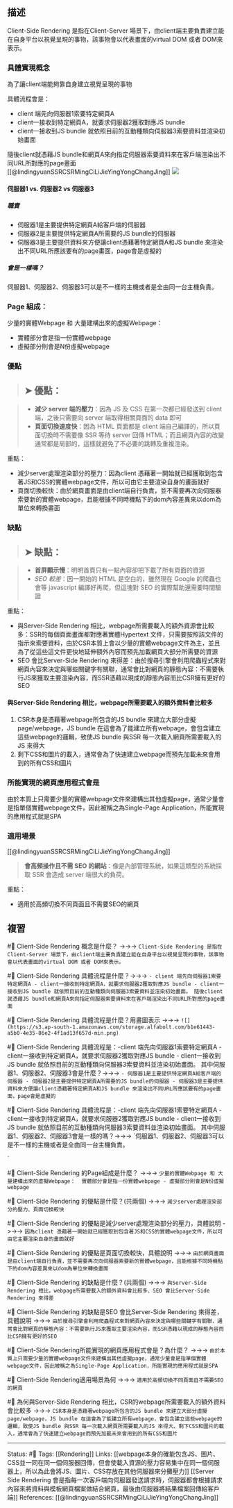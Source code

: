 ## 描述

Client-Side Rendering 是指在Client-Server 場景下，由client端主要負責建立能在自身平台以視覺呈現的事物，該事物會以代表畫面的virtual DOM 或者 DOM來表示。



### 具體實現概念

為了讓client端能夠靠自身建立視覺呈現的事物

具體流程會是：
- client 端先向伺服器1索要特定網頁A
- client一接收到特定網頁A，就要求伺服器2獲取對應JS bundle
- client一接收到JS bundle 就依照目前的互動種類向伺服器3索要資料並渲染初始畫面

隨後client就憑藉JS bundle和網頁A來向指定伺服器索要資料來在客戶端渲染出不同URL所對應的page畫面
[[@lindingyuanSSRCSRMingCiLiJieYingYongChangJing]]
![](https://s3.ap-south-1.amazonaws.com/storage.alfabolt.com/b1e61443-a5b0-4e35-86e2-4f1ad13f657d-min.png)


#### 伺服器1 vs. 伺服器2 vs 伺服器3

#####  職責
- 伺服器1是主要提供特定網頁A給客戶端的伺服器
- 伺服器2是主要提供特定網頁A所需要的JS bundle的伺服器
- 伺服器3是主要提供資料來方便讓client憑藉著特定網頁A和JS bundle 來渲染出不同URL所應該要有的page畫面，page會是虛擬的

##### 會是一樣嗎？

伺服器1、伺服器2、伺服器3可以是不一樣的主機或者是全由同一台主機負責。


### Page 組成：
少量的實體Webpage 和 大量建構出來的虛擬Webpage：
- 實體部分會是指一份實體webpage
- 虛擬部分則會是N份虛擬webpage


### 優點

> ## ➤ 優點：

> -   **減少 server 端的壓力**：因為 JS 及 CSS 在第一次都已經發送到 client 端，之後只需要向 server 端取得相關頁面的 data 即可
> -   **頁面切換速度快**：因為 HTML 頁面都是 client 端自己編譯的，所以頁面切換時不需要像 SSR 等待 server 回傳 HTML；而且網頁內容的改變通常都是局部的，這樣就避免了不必要的跳轉及重複渲染。


重點：
- 減少server處理渲染部分的壓力：因為client 憑藉著一開始就已經獲取到包含著JS和CSS的實體webpage文件，所以可由它主要渲染自身的畫面就好
- 頁面切換較快：由於網頁畫面是由client端自行負責，並不需要再次向伺服器索要新的實體webpage，且能根據不同時機點下的dom內容差異來以dom為單位來轉換畫面

### 缺點

> ## ➤ 缺點：

> -   **首屏顯示慢**：明明首頁只有一點內容卻把下載了所有頁面的資源
> -   _SEO 較差_：因一開始的 HTML 是空白的，雖然現在 Google 的爬蟲也會等 javascript 編譯好再爬，但這塊對 SEO 的實際幫助還需要時間驗證

重點：
- 與Server-Side Rendering 相比，webpage所需要載入的額外資源會比較多：SSR的每個頁面畫面都對應著實體Hypertext 文件，只需要按照該文件的指示來索要資料，由於CSR本質上會以少量的實體webpage文件為主，並且為了從這些這文件更快地延伸額外內容而預先加載網頁大部分所需要的資源
- SEO 會比Server-Side Rendering 來得差：由於搜尋引擎會利用爬蟲程式來對網頁內容來決定與哪些關鍵字有關聯，通常會比對網頁的靜態內容：不需要執行JS來獲取主要渲染內容，而SSR憑藉以現成的靜態內容而比CSR擁有更好的SEO

#### 與Server-Side Rendering 相比，webpage所需要載入的額外資料會比較多

1. CSR本身是憑藉著webpage所包含的JS bundle 來建立大部分虛擬page/webpage，JS bundle 在這會為了能建立所有webpage，會包含建立這些webpage的邏輯，致使JS bundle 與SSR 每一次載入網頁所需要載入的JS 來得大
2. 剩下CSS和圖片的載入，通常會為了快速建立webpage而預先加載未來會用到的所有CSS和圖片


### 所能實現的網頁應用程式會是

由於本質上只需要少量的實體webpage文件來建構出其他虛擬page，通常少量會是指單個實體webpage文件，因此被稱之為Single-Page Application，所能實現的應用程式就是SPA

### 適用場景
[[@lindingyuanSSRCSRMingCiLiJieYingYongChangJing]]
> **會高頻操作且不需 SEO 的網站**：像是內部管理系統，如果這類型的系統採取 SSR 會造成 server 端很大的負荷。

重點：
- 適用於高頻切換不同頁面且不需要SEO的網頁

## 複習

#🧠 Client-Side Rendering  概念是什麼？ ->->-> `Client-Side Rendering 是指在Client-Server 場景下，由client端主要負責建立能在自身平台以視覺呈現的事物，該事物會以代表畫面的virtual DOM 或者 DOM來表示。`
<!--SR:!2022-11-07,8,250-->

#🧠 Client-Side Rendering  具體流程是什麼？->->-> `- client 端先向伺服器1索要特定網頁A - client一接收到特定網頁A，就要求伺服器2獲取對應JS bundle - client一接收到JS bundle 就依照目前的互動種類向伺服器3索要資料並渲染初始畫面。 隨後client就憑藉JS bundle和網頁A來向指定伺服器索要資料來在客戶端渲染出不同URL所對應的page畫面`
<!--SR:!2022-10-30,3,250-->


#🧠 Client-Side Rendering  具體流程是什麼？用畫圖表示 ->->-> `![](https://s3.ap-south-1.amazonaws.com/storage.alfabolt.com/b1e61443-a5b0-4e35-86e2-4f1ad13f657d-min.png)`
<!--SR:!2022-10-30,3,250-->


#🧠 Client-Side Rendering  具體流程是：-client 端先向伺服器1索要特定網頁A - client一接收到特定網頁A，就要求伺服器2獲取對應JS bundle - client一接收到JS bundle 就依照目前的互動種類向伺服器3索要資料並渲染初始畫面。 其中伺服器1、伺服器2、伺服器3會是什麼？->->-> `- 伺服器1是主要提供特定網頁A給客戶端的伺服器 - 伺服器2是主要提供特定網頁A所需要的JS bundle的伺服器 - 伺服器3是主要提供資料來方便讓client憑藉著特定網頁A和JS bundle 來渲染出不同URL所應該要有的page畫面，page會是虛擬的`
<!--SR:!2022-11-07,8,250-->

#🧠 Client-Side Rendering  具體流程是：-client 端先向伺服器1索要特定網頁A - client一接收到特定網頁A，就要求伺服器2獲取對應JS bundle - client一接收到JS bundle 就依照目前的互動種類向伺服器3索要資料並渲染初始畫面。 其中伺服器1、伺服器2、伺服器3會是一樣的嗎？->->-> `伺服器1、伺服器2、伺服器3可以是不一樣的主機或者是全由同一台主機負責。
<!--SR:!2022-11-08,9,250-->
`

#🧠 Client-Side Rendering 的Page組成是什麼？ ->->-> `少量的實體Webpage 和 大量建構出來的虛擬Webpage：  實體部分會是指一份實體webpage - 虛擬部分則會是N份虛擬webpage`
<!--SR:!2022-11-09,10,250-->

#🧠 Client-Side Rendering 的優點是什麼？(共兩個) ->->-> `減少server處理渲染部分的壓力、頁面切換較快`
<!--SR:!2022-11-08,9,250-->

#🧠 Client-Side Rendering 的優點是減少server處理渲染部分的壓力，具體說明 ->->-> `因為client 憑藉著一開始就已經獲取到包含著JS和CSS的實體webpage文件，所以可由它主要渲染自身的畫面就好`
<!--SR:!2022-11-05,6,250-->

#🧠 Client-Side Rendering 的優點是頁面切換較快，具體說明 ->->-> `由於網頁畫面是由client端自行負責，並不需要再次向伺服器索要新的實體webpage，且能根據不同時機點下的dom內容差異來以dom為單位來轉換畫面`
<!--SR:!2022-11-05,6,250-->

#🧠 Client-Side Rendering 的缺點是什麼？(共兩個) ->->-> `與Server-Side Rendering 相比，webpage所需要載入的額外資料會比較多、SEO 會比Server-Side Rendering 來得差`
<!--SR:!2022-11-06,7,250-->


#🧠 Client-Side Rendering 的缺點是SEO 會比Server-Side Rendering 來得差，具體說明 ->->-> `由於搜尋引擎會利用爬蟲程式來對網頁內容來決定與哪些關鍵字有關聯，通常會比對網頁的靜態內容：不需要執行JS來獲取主要渲染內容，而SSR憑藉以現成的靜態內容而比CSR擁有更好的SEO`
<!--SR:!2022-11-09,10,250-->


#🧠 Client-Side Rendering所能實現的網頁應用程式會是？為什麼？ ->->-> `由於本質上只需要少量的實體webpage文件來建構出其他虛擬page，通常少量會是指單個實體webpage文件，因此被稱之為Single-Page Application，所能實現的應用程式就是SPA`
<!--SR:!2022-11-06,7,250-->

#🧠 Client-Side Rendering適用場景為何 ->->-> `適用於高頻切換不同頁面且不需要SEO的網頁`
<!--SR:!2022-10-30,3,250-->

#🧠 為何與Server-Side Rendering 相比，CSR的webpage所需要載入的額外資料會比較多 ->->-> `CSR本身是憑藉著webpage所包含的JS bundle 來建立大部分虛擬page/webpage，JS bundle 在這會為了能建立所有webpage，會包含建立這些webpage的邏輯，致使JS bundle 與SSR 每一次載入網頁所需要載入的JS 來得大、剩下CSS和圖片的載入，通常會為了快速建立webpage而預先加載未來會用到的所有CSS和圖片`
<!--SR:!2022-10-31,3,250-->


---
Status: #🌱 
Tags:
[[Rendering]]
Links:
[[webpage本身的確能包含JS、圖片、CSS並一同在同一個伺服器回傳，但會使載入資源的壓力容易集中在同一個伺服器上，所以為此會將JS、圖片、CSS存放在其他伺服器來分攤壓力]]
[[Server Side Rendering 會是指每一次客戶端向伺服器發送請求時，伺服器都會根據請求內容來將資料與模板網頁檔案做結合網頁，最後由伺服器將結果檔案回傳給客戶端]]
References:
[[@lindingyuanSSRCSRMingCiLiJieYingYongChangJing]]